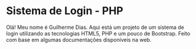 # Sistema de Login - PHP

Olá! Meu nome é Guilherme Dias.
Aqui está um projeto de um sistema de login utilizando 
as tecnologias HTML5, PHP e um pouco de Bootstrap. 
Feito com base em algumas documentações disponíveis na web.
